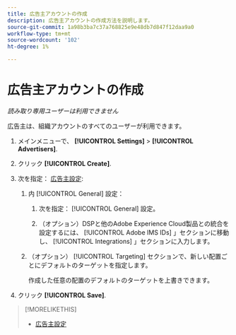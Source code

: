 ```yaml
---
title: 広告主アカウントの作成
description: 広告主アカウントの作成方法を説明します。
source-git-commit: 1a98b3ba7c37a768825e9e48db7d847f12daa9a0
workflow-type: tm+mt
source-wordcount: '102'
ht-degree: 1%

---
```


# 広告主アカウントの作成

*読み取り専用ユーザーは利用できません*

広告主は、組織アカウントのすべてのユーザーが利用できます。

1. メインメニューで、 **[!UICONTROL Settings]** > **[!UICONTROL Advertisers]**.

1. クリック **[!UICONTROL Create]**.

1. 次を指定： [広告主設定](advertiser-settings.md):

   1. 内 [!UICONTROL General] 設定：

      1. 次を指定： [!UICONTROL General] 設定。

      1. （オプション）DSPと他のAdobe Experience Cloud製品との統合を設定するには、 [!UICONTROL Adobe IMS IDs] 」セクションに移動し、 [!UICONTROL Integrations] 」セクションに入力します。
   1. （オプション） [!UICONTROL Targeting] セクションで、新しい配置ごとにデフォルトのターゲットを指定します。

      作成した任意の配置のデフォルトのターゲットを上書きできます。


1. クリック **[!UICONTROL Save]**.

>[!MORELIKETHIS]
>
>* [広告主設定](/help/dsp/admin/advertiser-settings.md)

